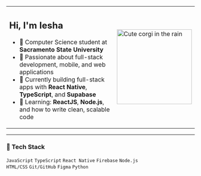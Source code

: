 <table>
  <tr>
    <td>

<h2>Hi, I'm Iesha</h2>

- 🌱 Computer Science student at **Sacramento State University**  
- 🌊 Passionate about full-stack development, mobile, and web applications  
- 🌷 Currently building full-stack apps with **React Native**, **TypeScript**, and **Supabase**  
- 🐚 Learning: **ReactJS**, **Node.js**, and how to write clean, scalable code  

</td>
<td>
  <img src="https://media.giphy.com/media/t4MSm5ySVFtZx59X4Z/giphy.gif" alt="Cute corgi in the rain" width="200"/>
</td>
  </tr>
</table>

---

### 🪼 Tech Stack

`JavaScript` `TypeScript` `React Native` `Firebase` `Node.js`  
`HTML/CSS` `Git/GitHub` `Figma` `Python`



